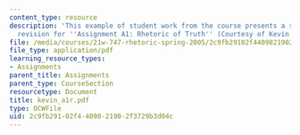 ```yaml
---
content_type: resource
description: 'This example of student work from the course presents a student''s final
  revision for ''Assignment A1: Rhetoric of Truth'' (Courtesy of Kevin Liu).'
file: /media/courses/21w-747-rhetoric-spring-2005/2c9fb29102f4409821902f3729b3d04c_kevin_a1r.pdf
file_type: application/pdf
learning_resource_types:
- Assignments
parent_title: Assignments
parent_type: CourseSection
resourcetype: Document
title: kevin_a1r.pdf
type: OCWFile
uid: 2c9fb291-02f4-4098-2190-2f3729b3d04c
---
```

